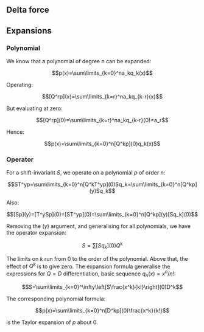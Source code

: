 <article>

# Delta force

## Expansions

### Polynomial

We know that a polynomial of degree n can be expanded:

$$p(x)=\sum\limits_{k=0}^na_kq_k(x)$$

Operating:

$$[Q^rp](x)=\sum\limits_{k=r}^na_kq_{k-r}(x)$$

But evaluating at zero:

$$[Q^rp](0)=\sum\limits_{k=r}^na_kq_{k-r}(0)=a_r$$

Hence:

$$p(x)=\sum\limits_{k=0}^n[Q^kp](0)q_k(x)$$

### Operator

For a shift-invariant $S$, we operate on a polynomial $p$ of order $n$:

$$ST^yp=\sum\limits_{k=0}^n[Q^kT^yp](0)Sq_k=\sum\limits_{k=0}^n[Q^kp](y)Sq_k$$

Also:

$$[Sp](y)=[T^ySp](0)=[ST^yp](0)=\sum\limits_{k=0}^n[Q^kp](y)[Sq_k](0)$$

Removing the $(y)$ argument, and generalising for all polynomials, we have the operator expansion:

$$S=\sum[Sq_k](0)Q^k$$

The limits on $k$ run from 0 to the order of the polynomial. Above that, the effect of $Q^k$ is to give zero. The expansion formula generalise the expressions for $Q=D$ differentiation, basic sequence $q_n(x)=x^n/n!$:

$$S=\sum\limits_{k=0}^\infty\left[S\frac{x^k}{k!}\right](0)D^k$$

The corresponding polynomial formula:

$$p(x)=\sum\limits_{k=0}^n[D^kp](0)\frac{x^k}{k!}$$

is the Taylor expansion of $p$ about 0.

</article>